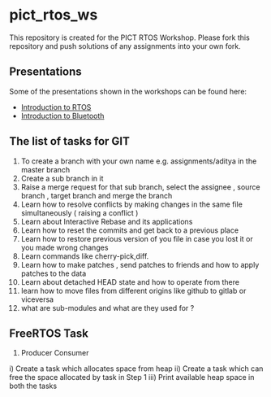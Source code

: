 # pict_rtos_ws
This repository is created for the PICT RTOS Workshop. Please fork this repository and push solutions of any assignments into your own fork.

## Presentations

Some of the presentations shown in the workshops can be found here:

- [Introduction to RTOS](https://slides.com/chhajedji/rtos-intro)
- [Introduction to Bluetooth](https://slides.com/chhajedji/bt-intro)

## The list of tasks for GIT
1. To create a branch with your own name e.g. assignments/aditya in the master branch
2. Create a sub branch in it 
3. Raise a merge request for that sub branch, select the assignee , source branch , target branch and merge the branch
4. Learn how to resolve conflicts by making changes in the same file simultaneously ( raising a conflict )
5. Learn about Interactive Rebase and its applications
6. Learn how to reset the commits and get back to a previous place 
7. Learn how to restore previous version of you file in case you lost it or you made wrong changes 
8. Learn commands like cherry-pick,diff.
9. Learn how to make patches , send patches to friends and how to apply patches to the data
10. Learn about detached HEAD state and how to operate from there
11. learn how to move files from different origins like github to gitlab or viceversa
12. what are sub-modules and what are they used for ?

## FreeRTOS Task
1. Producer Consumer

i) Create a task which allocates space from heap
ii) Create a task which can free the space allocated by task in Step 1
iii) Print available heap space in both the tasks
